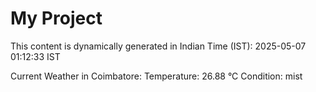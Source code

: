 # My Project

This content is dynamically generated in Indian Time (IST): 2025-05-07 01:12:33 IST


Current Weather in Coimbatore:
Temperature: 26.88 °C
Condition: mist
